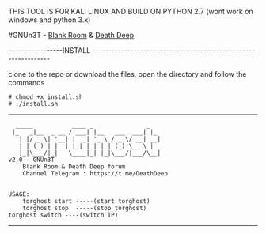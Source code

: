 
THIS TOOL IS FOR KALI LINUX AND BUILD ON PYTHON 2.7 (wont work on windows and python 3.x)


#GNUn3T - [Blank Room]() & [Death Deep](https://t.me/DeathDeep)


-----------------INSTALL ----------------------------------------------------------------

clone to the repo or download the files, open the directory and follow the commands
	
	# chmod +x install.sh
	# ./install.sh



-----------------------------------------------------------------------------------------
      _____           ____ _               _
     |_   _|__  _ __ / ___| |__   ___  ___| |_
       | |/ _ \| '__| |  _| '_ \ / _ \/ __| __|
       | | (_) | |  | |_| | | | | (_) \__ \ |_
       |_|\___/|_|   \____|_| |_|\___/|___/\__|
	v2.0 - GNUn3T  
        Blank Room & Death Deep forum 
        Channel Telegram : https://t.me/DeathDeep 


	USAGE:
        torghost start -----(start torghost)
        torghost stop  -----(stop torghost) 
	torghost switch ----(switch IP)

    
-----------------------------------------------------------------------------------------
